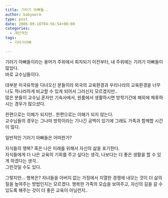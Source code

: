 ```yaml
---
title: 기러기 아빠들..
author: babyworm
type: post
date: 2006-09-16T04:56:54+00:00
categories:
  - 개인적인
tags:
  - 기러기아빠

---
```

기러기 아빠들이라는 용어가 주위에서 회자되기 이전부터, 내 주위에는 기러기 아빠들이 많았다.<br>
바로 교수님들이다.

대부분 미국유학을 다녀오신 분들이라 외국의 교육환경과 우리나라의 교육환경을 너무나도 적나라하게 비교할 수 있게 되어서 그러신지 모르겠지만..<br>
많은 분들이 교수님 혼자만 기숙사에서, 원룸에서 생활하시면 방학기간에 해외에 체류하시는 경우가 많으셨다.

한편으로는 이해가 되지만.. 한편으로는 이해가 되지 않는다.<br>
교수님들의 경우는 그나마 방학이라는 기나긴 공백이 있기에 그래도 가족과 함께할 시간이 많다.

일반적인 기러기 아빠들은 어떠한가?

자식들의 행복? 혹은 나은 미래를 위해서 자신의 삶을 포기한다.<br>
자식들에게 더 나은 교육의 기회를 주고 싶다는 생각, 나보다는 더 좋은 생활을 할 수 있게 하겠다는 생각..<br>
그런것일 수도 있다.

그렇지만… 행복은? 자녀들을 아버지 없는 가정에서 치열한 경쟁에 내모는 것이 더 삶의 질을 높여주는 방법인지는 모르겠다. 행복한 가족의 모습을 보여주고, 자신의 길을 갈 수 있도록 해주는 것이 더 좋은 교육이 아닐런지..
